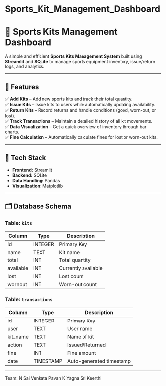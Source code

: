 # Sports_Kit_Management_Dashboard



# 🏏 Sports Kits Management Dashboard

A simple and efficient **Sports Kits Management System** built using **Streamlit** and **SQLite** to manage sports equipment inventory, issue/return logs, and analytics.

---

## 🚀 Features

✅ **Add Kits** – Add new sports kits and track their total quantity.  
✅ **Issue Kits** – Issue kits to users while automatically updating availability.  
✅ **Return Kits** – Record returns and handle conditions (good, worn-out, or lost).  
✅ **Track Transactions** – Maintain a detailed history of all kit movements.  
✅ **Data Visualization** – Get a quick overview of inventory through bar charts.  
✅ **Fine Calculation** – Automatically calculate fines for lost or worn-out kits.

---

## 🧩 Tech Stack

- **Frontend:** Streamlit  
- **Backend:** SQLite  
- **Data Handling:** Pandas  
- **Visualization:** Matplotlib  

---

## 🗂️ Database Schema

### Table: `kits`
| Column | Type | Description |
|---------|------|-------------|
| id | INTEGER | Primary Key |
| name | TEXT | Kit name |
| total | INT | Total quantity |
| available | INT | Currently available |
| lost | INT | Lost count |
| wornout | INT | Worn-out count |

### Table: `transactions`
| Column | Type | Description |
|---------|------|-------------|
| id | INTEGER | Primary Key |
| user | TEXT | User name |
| kit_name | TEXT | Name of kit |
| action | TEXT | Issued/Returned |
| fine | INT | Fine amount |
| date | TIMESTAMP | Auto-generated timestamp |

---
                                    

Team:
N Sai Venkata Pavan
K Yagna Sri Keerthi
